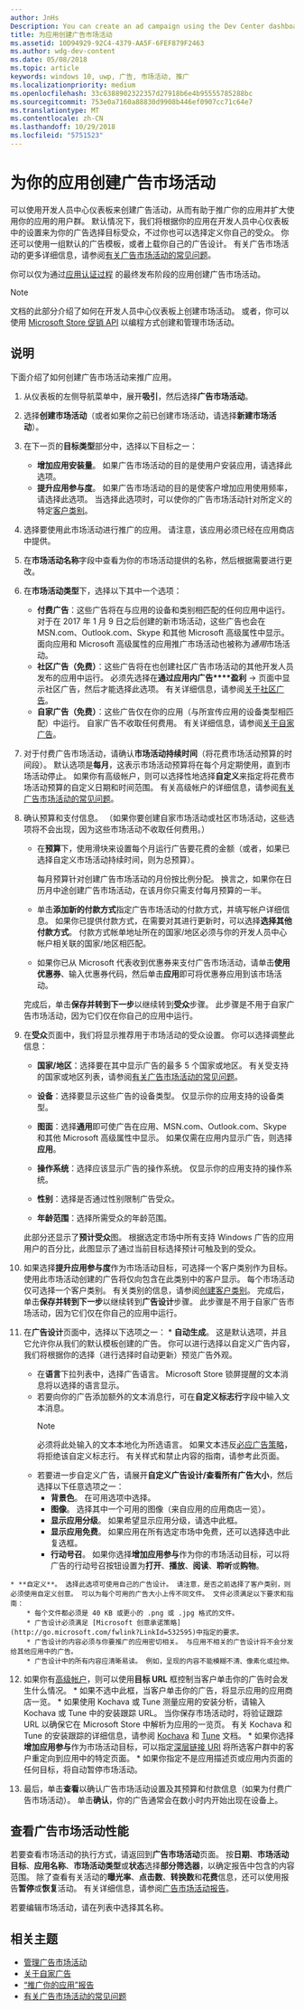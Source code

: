 ```yaml
---
author: JnHs
Description: You can create an ad campaign using the Dev Center dashboard to help promote your app and grow your app's user base.
title: 为应用创建广告市场活动
ms.assetid: 10D94929-92C4-4379-AA5F-6FEF879F2463
ms.author: wdg-dev-content
ms.date: 05/08/2018
ms.topic: article
keywords: windows 10, uwp, 广告, 市场活动, 推广
ms.localizationpriority: medium
ms.openlocfilehash: 33c6388902322357d27918b6e4b95555785288bc
ms.sourcegitcommit: 753e0a7160a88830d9908b446ef0907cc71c64e7
ms.translationtype: MT
ms.contentlocale: zh-CN
ms.lasthandoff: 10/29/2018
ms.locfileid: "5751523"
---
```

# <a name="create-an-ad-campaign-for-your-app"></a>为你的应用创建广告市场活动

可以使用开发人员中心仪表板来创建广告活动，从而有助于推广你的应用并扩大使用你的应用的用户群。 默认情况下，我们将根据你的应用在开发人员中心仪表板中的设置来为你的广告选择目标受众，不过你也可以选择定义你自己的受众。 你还可以使用一组默认的广告模板，或者上载你自己的广告设计。 有关广告市场活动的更多详细信息，请参阅[有关广告市场活动的常见问题](common-questions.md)。

你可以仅为通过[应用认证过程](the-app-certification-process.md) 的最终发布阶段的应用创建广告市场活动。

> [!NOTE]
> 文档的此部分介绍了如何在开发人员中心仪表板上创建市场活动。 或者，你可以使用 [Microsoft Store 促销 API](../monetize/run-ad-campaigns-using-windows-store-services.md) 以编程方式创建和管理市场活动。

## <a name="instructions"></a>说明

下面介绍了如何创建广告市场活动来推广应用。

1.  从仪表板的左侧导航菜单中，展开**吸引**，然后选择**广告市场活动**。
2.  选择**创建市场活动**（或者如果你之前已创建市场活动，请选择**新建市场活动**）。
3.  在下一页的**目标类型**部分中，选择以下目标之一：
    * **增加应用安装量**。 如果广告市场活动的目的是使用户安装应用，请选择此选项。
    * **提升应用参与度**。 如果广告市场活动的目的是使客户增加应用使用频率，请选择此选项。 当选择此选项时，可以使你的广告市场活动针对所定义的特定[客户类别](create-customer-segments.md)。

4.  选择要使用此市场活动进行推广的应用。 请注意，该应用必须已经在应用商店中提供。
5.  在**市场活动名称**字段中查看为你的市场活动提供的名称，然后根据需要进行更改。
6.  在**市场活动类型**下，选择以下其中一个选项：
    * **付费广告**：这些广告将在与应用的设备和类别相匹配的任何应用中运行。 对于在 2017 年 1 月 9 日之后创建的新市场活动，这些广告也会在 MSN.com、Outlook.com、Skype 和其他 Microsoft 高级属性中显示。 面向应用和 Microsoft 高级属性的应用推广市场活动也被称为*通用*市场活动。
    * **社区广告（免费）**：这些广告将在也创建社区广告市场活动的其他开发人员发布的应用中运行。 必须先选择在**通过应用内广告****盈利** -> 页面中显示社区广告，然后才能选择此选项。 有关详细信息，请参阅[关于社区广告](about-community-ads.md)。
    * **自家广告（免费）**：这些广告仅在你的应用（与所宣传应用的设备类型相匹配）中运行。 自家广告不收取任何费用。 有关详细信息，请参阅[关于自家广告](about-house-ads.md)。

7.  对于付费广告市场活动，请确认**市场活动持续时间**（将花费市场活动预算的时间段）。 默认选项是**每月**，这表示市场活动预算将在每个月定期使用，直到市场活动停止。 如果你有高级帐户，则可以选择性地选择**自定义**来指定将花费市场活动预算的自定义日期和时间范围。 有关高级帐户的详细信息，请参阅[有关广告市场活动的常见问题](common-questions.md#how-can-i-increase-the-maximum-monthly-budget-amount-allowed-for-my-ad-campaign)。

8.  确认预算和支付信息。 （如果你要创建自家市场活动或社区市场活动，这些选项将不会出现，因为这些市场活动不收取任何费用。）
    * 在**预算**下，使用滑块来设置每个月运行广告要花费的金额（或者，如果已选择自定义市场活动持续时间，则为总预算）。

        每月预算针对创建广告市场活动的月份按比例分配。 换言之，如果你在日历月中途创建广告市场活动，在该月你只需支付每月预算的一半。

    * 单击**添加新的付款方式**指定广告市场活动的付款方式，并填写帐户详细信息。 如果你已提供付款方式，在需要对其进行更新时，可以选择**选择其他付款方式**。 付款方式帐单地址所在的国家/地区必须与你的开发人员中心帐户相关联的国家/地区相匹配。

    * 如果你已从 Microsoft 代表收到优惠券来支付广告市场活动，请单击**使用优惠券**、输入优惠券代码，然后单击**应用**即可将优惠券应用到该市场活动。

    完成后，单击**保存并转到下一步**以继续转到**受众**步骤。 此步骤是不用于自家广告市场活动，因为它们仅在你自己的应用中运行。

9.  在**受众**页面中，我们将显示推荐用于市场活动的受众设置。 你可以选择调整此信息：
    * **国家/地区**：选择要在其中显示广告的最多 5 个国家或地区。 有关受支持的国家或地区列表，请参阅[有关广告市场活动的常见问题](common-questions.md#where-will-my-ad-appear)。

    * **设备**：选择要显示这些广告的设备类型。 仅显示你的应用支持的设备类型。

    * **图面**：选择**通用**即可使广告在应用、MSN.com、Outlook.com、Skype 和其他 Microsoft 高级属性中显示。 如果仅需在应用内显示广告，则选择**应用**。

    * **操作系统**：选择应该显示广告的操作系统。 仅显示你的应用支持的操作系统。

    * **性别**：选择是否通过性别限制广告受众。

    * **年龄范围**：选择所需受众的年龄范围。

    此部分还显示了**预计受众**图。 根据选定市场中所有支持 Windows 广告的应用用户的百分比，此图显示了通过当前目标选择预计可触及到的受众。

10.  如果选择**提升应用参与度**作为市场活动目标，可选择一个客户类别作为目标。 使用此市场活动创建的广告将仅向包含在此类别中的客户显示。 每个市场活动仅可选择一个客户类别。 有关类别的信息，请参阅[创建客户类别](create-customer-segments.md)。 完成后，单击**保存并转到下一步**以继续转到**广告设计**步骤。 此步骤是不用于自家广告市场活动，因为它们仅在你自己的应用中运行。

11.  在**广告设计**页面中，选择以下选项之一：
    * **自动生成**。 这是默认选项，并且它允许你从我们的默认模板创建的广告。 你可以进行选择以自定义广告内容，我们将根据你的选择（进行选择时自动更新）预览广告外观。
        * 在**语言**下拉列表中，选择广告语言。 Microsoft Store 锁屏提醒的文本消息将以选择的语言显示。
        * 若要向你的广告添加额外的文本消息行，可在**自定义标志行**字段中输入文本消息。
            > [!NOTE]
            > 必须将此处输入的文本本地化为所选语言。 如果文本违反[必应广告策略](http://go.microsoft.com/fwlink?LinkId=398341)，将拒绝该自定义标志行。 有关样式和禁止内容的指南，请参考此页面。
        * 若要进一步自定义广告，请展开**自定义广告设计/查看所有广告大小**，然后选择以下任意选项之一：
            * **背景色**。 在可用选项中选择。
            * **图像**。 选择其中一个可用的图像（来自应用的应用商店一览）。
            * **显示应用分级**。 如果希望显示应用分级，请选中此框。
            * **显示应用免费**。 如果应用在所有选定市场中免费，还可以选择选中此复选框。
            * **行动号召**。 如果你选择**增加应用参与**作为你的市场活动目标，可以将广告的行动号召按钮设置为**打开**、**播放**、**阅读**、**聆听**或**购物**。  

    * **自定义**。 选择此选项可使用自己的广告设计。 请注意，是否之前选择了客户类别，则必须使用自定义创意。 可以为每个可用的广告大小上传不同文件。 文件必须满足以下要求和指南：
        * 每个文件都必须是 40 KB 或更小的 .png 或 .jpg 格式的文件。
        * 广告设计必须满足 [Microsoft 创意承诺策略](http://go.microsoft.com/fwlink?LinkId=532595)中指定的要求。
        * 广告设计的内容必须与你要推广的应用密切相关。 与应用不相关的广告设计将不会分发给其他应用中的广告。
        * 广告设计中的所有内容应清晰易读。 例如，呈现的内容不能模糊不清、像素化或拉伸。

12.  如果你有[高级帐户](common-questions.md#how-can-i-increase-the-maximum-monthly-budget-amount-allowed-for-my-ad-campaign)，则可以使用**目标 URL** 框控制当客户单击你的广告时会发生什么情况。
    * 如果不选中此框，当客户单击你的广告，将显示应用的应用商店一览。
    * 如果使用 Kochava 或 Tune 测量应用的安装分析，请输入 Kochava 或 Tune 中的安装跟踪 URL。 当你保存市场活动时，将验证跟踪 URL 以确保它在 Microsoft Store 中解析为应用的一览页。 有关 Kochava 和 Tune 的安装跟踪的详细信息，请参阅 [Kochava](http://support.kochava.com/) 和 [Tune](https://help.tune.com/) 文档。
    * 如果你选择**增加应用参与**作为市场活动目标，可以指定[深层链接 URI](../launch-resume/handle-uri-activation.md) 将所选客户群中的客户重定向到应用中的特定页面。
    * 如果你指定不是应用描述页或应用内页面的任何目标，将自动暂停市场活动。

13.  最后，单击**查看**以确认广告市场活动设置及其预算和付款信息（如果为付费广告市场活动）。 单击**确认**，你的广告通常会在数小时内开始出现在设备上。

## <a name="review-ad-campaign-performance"></a>查看广告市场活动性能

若要查看市场活动的执行方式，请返回到**广告市场活动**页面。 按**日期**、**市场活动目标**、**应用名称**、**市场活动类型**或**状态**选择**部分筛选器**，以确定报告中包含的内容范围。 除了查看有关活动的**曝光率**、**点击数**、**转换数**和**花费**信息，还可以使用报告**暂停**或**恢复**活动。 有关详细信息，请参阅[广告市场活动报告](promote-your-app-report.md)。

若要编辑市场活动，请在列表中选择其名称。

## <a name="related-topics"></a>相关主题

* [管理广告市场活动](managing-your-ad-campaign.md)
* [关于自家广告](about-house-ads.md)
* [“推广你的应用”报告](promote-your-app-report.md)
* [有关广告市场活动的常见问题](common-questions.md)
